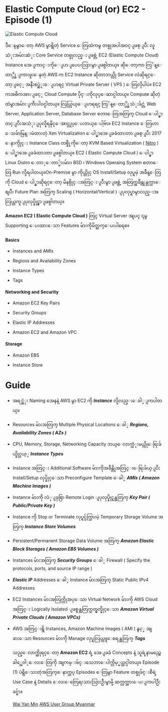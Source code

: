 # Elastic Compute Cloud (or) EC2 - Episode (1)

![](https://i.imgur.com/dRgLosS.jpg "Elastic Compute Cloud")

ဒီေန့မွာေတာ့ AWS မွာရွိတဲ့ Service ေတြထဲကမွ တစ္ခုအပါအဝင္ျဖစ္ျပီး လူသံုးအမ်ားဆံုး Core Service တစ္ခုလည္းျဖစ္တဲ့ EC2 (Elastic Compute Cloud) Instance အေျကာင္းကိုေျပာျပေပးသြားမွာျဖစ္ပါတယ္။ ဆိုေတာ့ကာ ကြ်န္ေတာ္တို့ျကားဖူးေနတဲ့ AWS က EC2 Instance ဆိုတာဘယ္လို Service လဲဆိုရင္ေတာ့ျဖင့္ အနီးစပ္ဆံုးေျပာရင္ Virtual Private Server ( VPS ) ေတြလိုပါပဲ။ EC2 ကအဓိကအားျဖင့္ Cloud Compute ပိုင္းကိုလုပ္ေဆာင္ပါတယ္။ Compute ဆိုတဲ့ထဲမွာအမ်ားျကီးပါဝင္ပါတယ္။ လြယ္လြယ္ေျပာရရင္ ကြ်န္ေတာ္တို့သံုးခ်င္တဲ့ Web Server, Application Server, Database Server စတာေတြအတြက္ Cloud ေပါ္မွာတင္ျပီးအသံုးျပုလို့ရနိုင္ေအာင္လုပ္ေပးတယ္ေပါ့ဗ်ာ။ EC2 Instance ေတြဟာ ေသခ်ာမြန္းမံထားတဲ့ Xen Virtualization ေပါ္မွာအေျခခံထားတာျဖစ္ျပီး 2017 ေနာက္ပိုင္း Instance Class တစ္ခ်ို့ကိုေတာ့ KVM Based Virtualization ( [Nitro](http://www.brendangregg.com/blog/2017-11-29/aws-ec2-virtualization-2017.html) ) ေပါ္မွာအေျခခံထားတာျဖစ္ပါတယ္။ EC2 ( Elastic Compute Cloud ) ေပါ္မွာ Linux Distro ေတာ္ေတာ္မ်ားမ်ား၊ BSD ၊ Windows Operaing System စတာေတြ Run လို့ရပါတယ္။On-Premise မွာ ကိုယ္တိုင္ OS Install/Setup လုပ္ရမဲ့ အခ်ိန္ေတြကို Cloud ေပါ္မွာဆိုရင္ေတာ့ မိနစ္ပိုင္းအတြင္းျပီးမွာျဖစ္တဲ့ အတြက္အခ်ိန္ကုန္သက္သာေစျပီး Future Plan အတြက္ Scaling ( Horizontal/Vertical ) ျပုလုပ္ရာမွာလည္းအလြယ္တကူျပုလုပ္နိုင္မွာျဖစ္ပါတယ္။ 

**Amazon EC2 ( Elastic Compute Cloud )** တြင္ Virtual Server အျပင္ ၎မွ Supporting ေပးထားေသာ Features မ်ားကိုမိတ္ဆက္ေပးပါရေစ။

#### Basics

 - Instances and AMIs

 - Regions and Availability Zones

 - Instance Types

 - Tags


#### Networking and Security

 - Amazon EC2 Key Pairs

 - Security Groups

 - Elastic IP Addresses

 - Amazon EC2 and Amazon VPC

#### Storage

 - Amazon EBS

 - Instance Store


# Guide


* အရင္ဆံုး Naming အေနနဲ့ AWS မွာ EC2 ကို ***Instance*** လို့လည္းေခါ္ျကပါတယ္။
* Resources မ်ားအတြက္ Multiple Physical Locations ေခါ္  ***Regions, Availability Zones ( AZs )***
* CPU, Memory, Storage, Networking Capacity ဘယ္ေလာက္သံုးမယ္ကိုေရြးခ်ယ္နိုင္မယ့္ ***Instance Types***
* Instance အတြင္း Additional Software မ်ားကိုအခ်ိန္တိုအတြင္းေရြးခ်ယ္ျပီး Install/Setup လုပ္နိုင္ေသာ Preconfigure Template ေခါ္ ***AMIs ( Amazon Machine Images )*** 
* Instance မ်ားကို လံုျခုစြာ Remote Login ျပုလုပ္နိုင္ရန္အတြက္  ***Key Pair ( Public/Private Key )***
* Instance ကို Stop or Terminate လုပ္ရင္ပ်က္သြားမဲ့ Temporary Storage Volume အတြက္ ***Instance Store Volumes*** 
* Persistent/Permanent Storage Data Volume အတြက္ ***Amazon Elastic Block Storages ( Amazon EBS Volumes )***
* Instances မ်ားအတြက္  ***Security Groups***   ေခါ္ Firewall ( Specify the protocols, ports, and source IP range ) 
* ***Elastic IP*** Addresses ေခါ္ Instance မ်ားအတြက္ Static Public IPv4 Addresses
* EC2 Instances မ်ားအတြက္လိုအပ္ေသာ Virtual Network မ်ားကို AWS Cloud အတြင္း Logically Isolated ျဖစ္ရန္အတြက္သတ္မွတ္နိုင္ေသာ ***Amazon Virtual Private Clouds ( Amazon VPCs)***
* AWS အတြင္းရွိ Instances, Amazon Machine Images ( AMI ) နွင့္ အျခားေသာ Resources မ်ားကို Manage လုပ္ရလြယ္ကူေစရန္အတြက္ ***Tags***


   သည္ေလာက္ဆိုရင္ေတာ့ **Amazon EC2** ရဲ့ အေျခခံ Concepts နဲ့ သူရဲ့နာမည္အေခါ္အေဝါ္ေလးေတြကို အျကမ္းဖ်င္းသေဘာေပါက္လိမ့္မယ္ထင္ပါတယ္။ Episode (1) ပဲရွိေသးတဲ့အတြက္ေနာက္ထပ္ Episodes ေတြမွာ Feature တစ္ခုခ်င္းစီရဲ့ Use Case နဲ့ Details ေလးေတြေရးသားသြားဦးမွာမို့ ဆက္လက္အားေပးျကပါဦး ခင္ဗ်ာ။
   
   [Wai Yan Min](https://www.facebook.com/waiyanminthesuperman "Profile")
   [AWS User Group Myanmar](https://www.facebook.com/awsugm/ "Facebook Group") 
